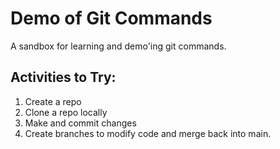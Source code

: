 # Demo of Git Commands

A sandbox for learning and demo'ing git commands.

## Activities to Try:

1. Create a repo
2. Clone a repo locally
3. Make and commit changes
4. Create branches to modify code and merge back into main.
